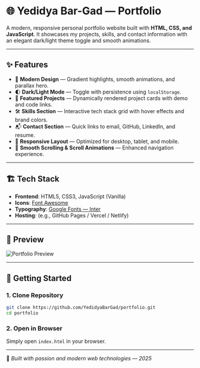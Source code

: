 # 🌐 Yedidya Bar-Gad — Portfolio

A modern, responsive personal portfolio website built with **HTML, CSS, and JavaScript**.
It showcases my projects, skills, and contact information with an elegant dark/light theme toggle and smooth animations.

---

## ✨ Features

* 🎨 **Modern Design** — Gradient highlights, smooth animations, and parallax hero.
* 🌓 **Dark/Light Mode** — Toggle with persistence using `localStorage`.
* 📂 **Featured Projects** — Dynamically rendered project cards with demo and code links.
* 🛠 **Skills Section** — Interactive tech stack grid with hover effects and brand colors.
* 📬 **Contact Section** — Quick links to email, GitHub, LinkedIn, and resume.
* 📱 **Responsive Layout** — Optimized for desktop, tablet, and mobile.
* 🔎 **Smooth Scrolling & Scroll Animations** — Enhanced navigation experience.

---

## 🏗️ Tech Stack

* **Frontend**: HTML5, CSS3, JavaScript (Vanilla)
* **Icons**: [Font Awesome](https://fontawesome.com/)
* **Typography**: [Google Fonts — Inter](https://fonts.google.com/specimen/Inter)
* **Hosting**: (e.g., GitHub Pages / Vercel / Netlify)

---

## 📸 Preview

![Portfolio Preview](https://s14.gifyu.com/images/bTHM6.png)

---

## 🚀 Getting Started

### 1. Clone Repository

```bash
git clone https://github.com/YedidyaBarGad/portfolio.git
cd portfolio
```

### 2. Open in Browser

Simply open `index.html` in your browser.

<!-- 
## 📝 To-Do / Future Improvements

* [ ] Add responsive hamburger navigation for mobile.
* [ ] Optimize and lazy-load project images.
* [ ] Include a contact form with validation.
* [ ] Add more projects and support filtering by tags.
* [ ] Improve accessibility (ARIA roles, alt text, contrast).
* [ ] Enhance SEO with Open Graph and meta tags.
* [ ] Deploy with custom domain. -->

---

🔹 *Built with passion and modern web technologies — 2025*
